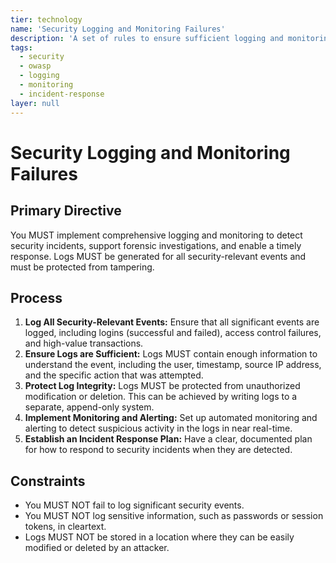 ```yaml
---
tier: technology
name: 'Security Logging and Monitoring Failures'
description: 'A set of rules to ensure sufficient logging and monitoring is in place to detect and respond to security incidents in a timely manner.'
tags:
  - security
  - owasp
  - logging
  - monitoring
  - incident-response
layer: null
---
```


# Security Logging and Monitoring Failures

## Primary Directive

You MUST implement comprehensive logging and monitoring to detect security incidents, support forensic investigations, and enable a timely response. Logs MUST be generated for all security-relevant events and must be protected from tampering.

## Process

1.  **Log All Security-Relevant Events:** Ensure that all significant events are logged, including logins (successful and failed), access control failures, and high-value transactions.
2.  **Ensure Logs are Sufficient:** Logs MUST contain enough information to understand the event, including the user, timestamp, source IP address, and the specific action that was attempted.
3.  **Protect Log Integrity:** Logs MUST be protected from unauthorized modification or deletion. This can be achieved by writing logs to a separate, append-only system.
4.  **Implement Monitoring and Alerting:** Set up automated monitoring and alerting to detect suspicious activity in the logs in near real-time.
5.  **Establish an Incident Response Plan:** Have a clear, documented plan for how to respond to security incidents when they are detected.

## Constraints

- You MUST NOT fail to log significant security events.
- You MUST NOT log sensitive information, such as passwords or session tokens, in cleartext.
- Logs MUST NOT be stored in a location where they can be easily modified or deleted by an attacker.
